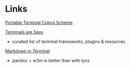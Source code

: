 # Links

[Portable Terminal Colors Scheme](https://github.com/stayradiated/terminal.sexy)

[Terminals are Sexy](https://github.com/k4m4/terminals-are-sexy)
- curated list of terminal frameworks, plugins & resources

[Markdown in Terminal](https://unix.stackexchange.com/questions/4140/markdown-viewer)
- pandoc + w3m is better than with lynx

